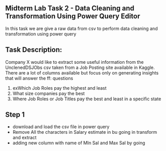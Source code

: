 ## Midterm Lab Task 2 - Data Cleaning and Transformation Using Power Query Editor 
In this task we are give a raw data from csv to perform data cleaning and transformation using power query

## Task Description:
Company X would like to extract some useful information from the UnclenedDSJObs csv taken
from a Job Posting site available in Kaggle. There are a lot of columns available but focus only
on generating insights that will answer the ff: questions
1. exWhich Job Roles pay the highest and least
2. What size companies pay the best
3. Where Job Roles or Job Titles pay the best and least in a specific state

## Step 1
- download and load the csv file in power query
- Remove All the characters in Salary estimate in bu going in transform and extract
- adding new column with name of MIn Sal and Max Sal by going
